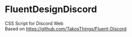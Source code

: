# FluentDesignDiscord
CSS Script for Discord Web  
Based on https://github.com/TakosThings/Fluent-Discord
